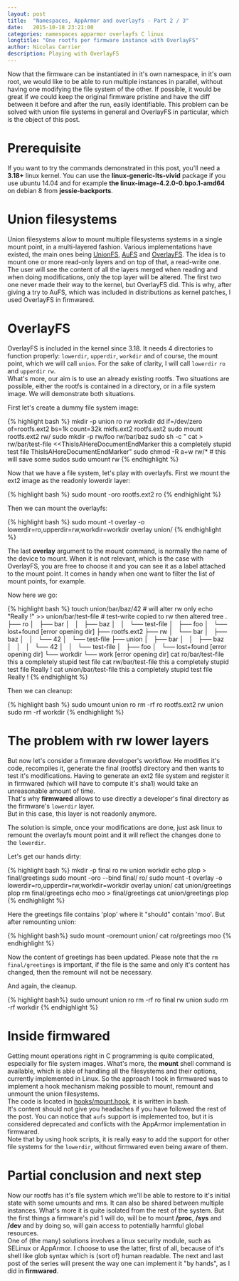 ```yaml
---
layout: post
title:  "Namespaces, AppArmor and overlayfs - Part 2 / 3"
date:   2015-10-18 23:21:00
categories: namespaces apparmor overlayfs C linux
longtitle: "One rootfs per firmware instance with OverlayFS"
author: Nicolas Carrier
description: Playing with OverlayFS
---
```


Now that the firmware can be instantiated in it's own namespace, in it's own
root, we would like to be able to run multiple instances in parallel, without
having one modifying the file system of the other.
If possible, it would be great if we could keep the original firmware pristine
and have the diff between it before and after the run, easily identifiable.
This problem can be solved with union file systems in general and OverlayFS in
particular, which is the object of this post.

# Prerequisite

If you want to try the commands demonstrated in this post, you'll need a
**3.18+** linux kernel.
You can use the **linux-generic-lts-vivid** package if you use ubuntu 14.04 and
for example **the linux-image-4.2.0-0.bpo.1-amd64** on debian 8 from
**jessie-backports**.  

# Union filesystems

Union filesystems allow to mount multiple filesystems systems in a single mount
point, in a multi-layered fashion.
Various implementations have existed, the main ones being [UnionFS][unionfs],
[AuFS][aufs] and [OverlayFS][overlayfs].
The idea is to mount one or more read-only layers and on top of that, a
read-write one.
The user will see the content of all the layers merged when reading and when
doing modifications, only the top layer will be altered.
The first two one never made their way to the kernel, but OverlayFS did.
This is why, after giving a try to AuFS, which was included in distributions as
kernel patches, I used OverlayFS in firmwared.

# OverlayFS

OverlayFS is included in the kernel since 3.18.
It needs 4 directories to function properly: `lowerdir`, `upperdir`, `workdir`
and of course, the mount point, which we will call `union`.
For the sake of clarity, I will call `lowerdir` `ro` and `upperdir` `rw`.  
What's more, our aim is to use an already existing rootfs.
Two situations are possible, either the rootfs is contained in a directory, or
in a file system image.
We will demonstrate both situations.

First let's create a dummy file system image:

{% highlight bash %}
mkdir -p union ro rw workdir
dd if=/dev/zero of=rootfs.ext2 bs=1k count=32k
mkfs.ext2 rootfs.ext2 
sudo mount rootfs.ext2 rw/
sudo mkdir -p rw/foo rw/bar/baz
sudo sh -c " cat > rw/bar/test-file <<ThisIsAHereDocumentEndMarker
this a completely stupid test file
ThisIsAHereDocumentEndMarker"
sudo chmod -R a+w rw/* # this will save some sudos
sudo umount rw
{% endhighlight %}

Now that we have a file system, let's play with overlayfs.
First we mount the ext2 image as the readonly lowerdir layer:

{% highlight bash %}
sudo mount -oro rootfs.ext2 ro
{% endhighlight %}

Then we can mount the overlayfs:

{% highlight bash %}
sudo mount -t overlay -o lowerdir=ro,upperdir=rw,workdir=workdir overlay union/
{% endhighlight %}

The last **overlay** argument to the mount command, is normally the name of the
device to mount.
When it is not relevant, which is the case with OverlayFS, you are free to
choose it and you can see it as a label attached to the mount point.
It comes in handy when one want to filter the list of mount points, for example.

Now here we go:

{% highlight bash %}
touch union/bar/baz/42 # will alter rw only
echo "Really !" >> union/bar/test-file # test-write copied to rw then altered
tree
  .
  ├── ro
  │   ├── bar
  │   │   ├── baz
  │   │   └── test-file
  │   ├── foo
  │   └── lost+found [error opening dir]
  ├── rootfs.ext2
  ├── rw
  │   └── bar
  │       ├── baz
  │       │   └── 42
  │       └── test-file
  ├── union
  │   ├── bar
  │   │   ├── baz
  │   │   │   └── 42
  │   │   └── test-file
  │   ├── foo
  │   └── lost+found [error opening dir]
  └── workdir
      └── work [error opening dir]
cat ro/bar/test-file 
  this a completely stupid test file
cat rw/bar/test-file 
  this a completely stupid test file
  Really !
cat union/bar/test-file 
  this a completely stupid test file
  Really !
{% endhighlight %}

Then we can cleanup:

{% highlight bash %}
sudo umount union ro
rm -rf ro rootfs.ext2 rw union
sudo rm -rf workdir
{% endhighlight %}

# The problem with rw lower layers

But now let's consider a firmware developer's workflow.
He modifies it's code, recompiles it, generate the final (rootfs) directory and
then wants to test it's modifications.
Having to generate an ext2 file system and register it in firmwared (which
will have to compute it's sha1) would take an unreasonable amount of time.  
That's why **firmwared** allows to use directly a developer's final directory as
the firmware's `lowerdir` layer.  
But in this case, this layer is not readonly anymore.

The solution is simple, once your modifications are done, just ask linux to
remount the overlayfs mount point and it will reflect the changes done to the
`lowerdir`.

Let's get our hands dirty:

{% highlight bash %}
mkdir -p final ro rw union workdir
echo plop > final/greetings
sudo mount -oro --bind final/ ro/
sudo mount -t overlay -o lowerdir=ro,upperdir=rw,workdir=workdir overlay union/
cat union/greetings
  plop
rm final/greetings
echo moo > final/greetings
cat union/greetings
  plop
{% endhighlight %}

Here the greetings file contains 'plop' where it "should" contain 'moo'.
But after remounting union:

{% highlight bash%}
sudo mount -oremount union/
cat ro/greetings 
  moo
{% endhighlight %}

Now the content of greetings has been updated.
Please note that the `rm final/greetings` is important, if the file is the same
and only it's content has changed, then the remount will not be necessary.

And again, the cleanup.

{% highlight bash%}
sudo umount union ro
rm -rf ro final rw union
sudo rm -rf workdir
{% endhighlight %}

# Inside firmwared

Getting mount operations right in C programming is quite complicated, especially
for file system images.
What's more, the **mount** shell command is available, which is able of handling
all the filesystems and their options, currently implemented in Linux.
So the approach I took in firmwared was to implement a hook mechanism making
possible to mount, remount and unmount the union filesystems.  
The code is located in [hooks/mount.hook][mount_hook], it is written in bash.  
It's content should not give you headaches if you have followed the rest of the
post.
You can notice that `aufs` support is implemented too, but it is considered
deprecated and conflicts with the AppArmor implementation in firmwared.  
Note that by using hook scripts, it is really easy to add the support for other
file systems for the `lowerdir`, without firmwared even being aware of them.

# Partial conclusion and next step

Now our rootfs has it's file system which we'll be able to restore to it's
initial state with some umounts and rms.
It can also be shared between multiple instances.
What's more it is quite isolated from the rest of the system.
But the first things a firmware's pid 1 will do, will be to mount **/proc**,
**/sys** and **/dev** and by doing so, will gain access to potentially harmful
global resources.  
One of (the many) solutions involves a linux security module, such as SELinux or
AppArmor.
I choose to use the latter, first of all, because of it's shell like glob syntax
which is (sort of) human readable.
The next and last post of the series will present the way one can implement it
"by hands", as I did in **firmwared**.

[aufs]: http://aufs.sourceforge.net/
[mount_hook]: https://github.com/Parrot-Developers/firmwared/blob/1be7f6f45f987fe43dd058021d67e6c7f21a5d39/hooks/mount.hook
[overlayfs]: https://www.kernel.org/doc/Documentation/filesystems/overlayfs.txt
[unionfs]:http://unionfs.filesystems.org/ 

